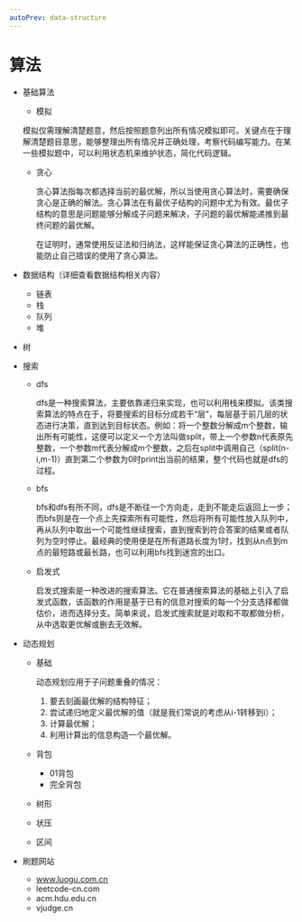 ```yaml
---
autoPrev: data-structure
---
```


# 算法

* 基础算法
    * 模拟
    
  模拟仅需理解清楚题意，然后按照题意列出所有情况模拟即可。关键点在于理解清楚题目意思，能够整理出所有情况并正确处理，考察代码编写能力。在某一些模拟题中，可以利用状态机来维护状态，简化代码逻辑。
    
    * 贪心
    
      贪心算法指每次都选择当前的最优解，所以当使用贪心算法时，需要确保贪心是正确的解法。贪心算法在有最优子结构的问题中尤为有效。最优子结构的意思是问题能够分解成子问题来解决，子问题的最优解能递推到最终问题的最优解。
    
      在证明时，通常使用反证法和归纳法，这样能保证贪心算法的正确性，也能防止自己错误的使用了贪心算法。
    
* 数据结构（详细查看数据结构相关内容）
    * 链表
    * 栈
    * 队列
    * 堆
* 树
    
* 搜索
    * dfs
    
      dfs是一种搜索算法，主要依靠递归来实现，也可以利用栈来模拟。该类搜索算法的特点在于，将要搜索的目标分成若干“层”，每层基于前几层的状态进行决策，直到达到目标状态。例如：将一个整数分解成m个整数，输出所有可能性，这便可以定义一个方法叫做split，带上一个参数n代表原先整数，一个参数m代表分解成m个整数，之后在split中调用自己（split(n-i,m-1)）直到第二个参数为0时print出当前的结果，整个代码也就是dfs的过程。

    * bfs
    
      bfs和dfs有所不同，dfs是不断往一个方向走，走到不能走后返回上一步；而bfs则是在一个点上先探索所有可能性，然后将所有可能性放入队列中，再从队列中取出一个可能性继续搜索，直到搜索到符合答案的结果或者队列为空时停止。最经典的使用便是在所有道路长度为1时，找到从n点到m点的最短路或最长路，也可以利用bfs找到迷宫的出口。
    
    * 启发式
    
      启发式搜索是一种改进的搜索算法。它在普通搜索算法的基础上引入了启发式函数，该函数的作用是基于已有的信息对搜索的每一个分支选择都做估价，进而选择分支。简单来说，启发式搜索就是对取和不取都做分析，从中选取更优解或删去无效解。
    
* 动态规划
    
    * 基础
    
      动态规划应用于子问题重叠的情况：

      1. 要去刻画最优解的结构特征；
      2. 尝试递归地定义最优解的值（就是我们常说的考虑从i-1转移到i）；
      3. 计算最优解；
      4. 利用计算出的信息构造一个最优解。
    
    * 背包
      * 01背包
      * 完全背包
    * 树形
    * 状压
    * 区间
    
* 刷题网站
    * www.luogu.com.cn
    * leetcode-cn.com
    * acm.hdu.edu.cn
    * vjudge.cn